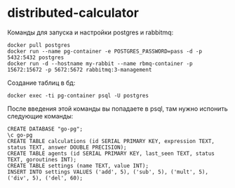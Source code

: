 # distributed-calculator

Команды для запуска и настройки postgres и rabbitmq:
```
docker pull postgres
docker run --name pg-container -e POSTGRES_PASSWORD=pass -d -p 5432:5432 postgres
docker run -d --hostname my-rabbit --name rbmq-container -p 15672:15672 -p 5672:5672 rabbitmq:3-management
```

Создание таблиц в бд:
```
docker exec -ti pg-container psql -U postgres
```
После введения этой команды вы попадаете в psql, там нужно испонить следующие команды:
```
CREATE DATABASE "go-pg";
\c go-pg
CREATE TABLE calculations (id SERIAL PRIMARY KEY, expression TEXT, status TEXT, answer DOUBLE PRECISION);
CREATE TABLE agents (id SERIAL PRIMARY KEY, last_seen TEXT, status TEXT, goroutines INT);
CREATE TABLE settings (name TEXT, value INT);
INSERT INTO settings VALUES ('add', 5), ('sub', 5), ('mult', 5), ('div', 5), ('del', 60);
```
